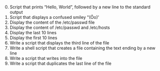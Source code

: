 0. Script that prints “Hello, World”, followed by a new line to the standard output
1. Script that displays a confused smiley "(Ôo)'
2. Display the content of the /etc/passwd file
3. Display the content of /etc/passwd and /etc/hosts
4. Display the last 10 lines
5. Display the first 10 lines
6. Write a script that displays the third line of the file
7. Write a shell script that creates a file containing the text ending by a new line
8. Write a script that writes into the file
9. Write a script that duplicates the last line of the file

